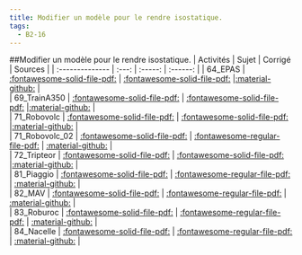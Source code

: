 ```yaml
---
title: Modifier un modèle pour le rendre isostatique. 
tags:
  - B2-16
---
```

[comment]: <> (Généré automatiquement par make_all_activitess.py, creation_fichiers_activites)

##Modifier un modèle pour le rendre isostatique. 
| Activités | Sujet | Corrigé | Sources  | 
| :-------------- | :---: | :-----: | :------: | 
| 64_EPAS | [:fontawesome-solid-file-pdf:](https://github.com/xpessoles/ALL_PDF/blob/main/PDF/B2_16_64_EPAS_Sujet.pdf) | [:fontawesome-solid-file-pdf:](https://github.com/xpessoles/ALL_PDF/blob/main/PDF/B2_16_64_EPAS_Corrige.pdf) |[:material-github:](https://github.com/xpessoles/ExercicesCompetences/tree/main/B2_ProposerModele/B2_16_Hyperstatisme/64_EPAS) |  
| 69_TrainA350 | [:fontawesome-solid-file-pdf:](https://github.com/xpessoles/ALL_PDF/blob/main/PDF/B2_16_69_TrainA350_Sujet.pdf) | [:fontawesome-solid-file-pdf:](https://github.com/xpessoles/ALL_PDF/blob/main/PDF/B2_16_69_TrainA350_Corrige.pdf) |[:material-github:](https://github.com/xpessoles/ExercicesCompetences/tree/main/B2_ProposerModele/B2_16_Hyperstatisme/69_TrainA350) |  
| 71_Robovolc | [:fontawesome-solid-file-pdf:](https://github.com/xpessoles/ALL_PDF/blob/main/PDF/B2_16_71_Robovolc_Sujet.pdf) | [:fontawesome-solid-file-pdf:](https://github.com/xpessoles/ALL_PDF/blob/main/PDF/B2_16_71_Robovolc_Corrige.pdf) |[:material-github:](https://github.com/xpessoles/ExercicesCompetences/tree/main/B2_ProposerModele/B2_16_Hyperstatisme/71_Robovolc) |  
| 71_Robovolc_02 | [:fontawesome-solid-file-pdf:](https://github.com/xpessoles/ALL_PDF/blob/main/PDF/B2_16_71_Robovolc_02_Sujet.pdf) | [:fontawesome-regular-file-pdf:](https://github.com/xpessoles/ALL_PDF/blob/main/PDF/B2_16_71_Robovolc_02_Corrige.pdf) | [:material-github:](https://github.com/xpessoles/ExercicesCompetences/tree/main/B2_ProposerModele/B2_16_Hyperstatisme/71_Robovolc_02) |  
| 72_Tripteor | [:fontawesome-solid-file-pdf:](https://github.com/xpessoles/ALL_PDF/blob/main/PDF/B2_16_72_Tripteor_Sujet.pdf) | [:fontawesome-solid-file-pdf:](https://github.com/xpessoles/ALL_PDF/blob/main/PDF/B2_16_72_Tripteor_Corrige.pdf) |[:material-github:](https://github.com/xpessoles/ExercicesCompetences/tree/main/B2_ProposerModele/B2_16_Hyperstatisme/72_Tripteor) |  
| 81_Piaggio | [:fontawesome-solid-file-pdf:](https://github.com/xpessoles/ALL_PDF/blob/main/PDF/B2_16_81_Piaggio_Sujet.pdf) | [:fontawesome-regular-file-pdf:](https://github.com/xpessoles/ALL_PDF/blob/main/PDF/B2_16_81_Piaggio_Corrige.pdf) | [:material-github:](https://github.com/xpessoles/ExercicesCompetences/tree/main/B2_ProposerModele/B2_16_Hyperstatisme/81_Piaggio) |  
| 82_MAV | [:fontawesome-solid-file-pdf:](https://github.com/xpessoles/ALL_PDF/blob/main/PDF/B2_16_82_MAV_Sujet.pdf) | [:fontawesome-regular-file-pdf:](https://github.com/xpessoles/ALL_PDF/blob/main/PDF/B2_16_82_MAV_Corrige.pdf) | [:material-github:](https://github.com/xpessoles/ExercicesCompetences/tree/main/B2_ProposerModele/B2_16_Hyperstatisme/82_MAV) |  
| 83_Roburoc | [:fontawesome-solid-file-pdf:](https://github.com/xpessoles/ALL_PDF/blob/main/PDF/B2_16_83_Roburoc_Sujet.pdf) | [:fontawesome-regular-file-pdf:](https://github.com/xpessoles/ALL_PDF/blob/main/PDF/B2_16_83_Roburoc_Corrige.pdf) | [:material-github:](https://github.com/xpessoles/ExercicesCompetences/tree/main/B2_ProposerModele/B2_16_Hyperstatisme/83_Roburoc) |  
| 84_Nacelle | [:fontawesome-solid-file-pdf:](https://github.com/xpessoles/ALL_PDF/blob/main/PDF/B2_16_84_Nacelle_Sujet.pdf) | [:fontawesome-regular-file-pdf:](https://github.com/xpessoles/ALL_PDF/blob/main/PDF/B2_16_84_Nacelle_Corrige.pdf) | [:material-github:](https://github.com/xpessoles/ExercicesCompetences/tree/main/B2_ProposerModele/B2_16_Hyperstatisme/84_Nacelle) |  

